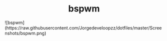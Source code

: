  <h1 align="center"> 
  bspwm 
</h1>
![bspwm](https://raw.githubusercontent.com/Jorgedeveloopzz/dotfiles/master/Screenshots/bspwm.png)
